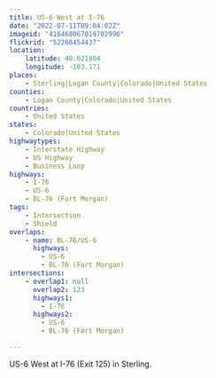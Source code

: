 ```yaml
---
title: US-6 West at I-76
date: "2022-07-11T09:04:02Z"
imageid: "416468067019702996"
flickrid: "52268454437"
location:
    latitude: 40.621804
    longitude: -103.171
places:
    - Sterling|Logan County|Colorado|United States
counties:
    - Logan County|Colorado|United States
countries:
    - United States
states:
    - Colorado|United States
highwaytypes:
    - Interstate Highway
    - US Highway
    - Business Loop
highways:
    - I-76
    - US-6
    - BL-76 (Fort Morgan)
tags:
    - Intersection
    - Shield
overlaps:
    - name: BL-76/US-6
      highways:
        - US-6
        - BL-76 (Fort Morgan)
intersections:
    - overlap1: null
      overlap2: 123
      highways1:
        - I-76
      highways2:
        - US-6
        - BL-76 (Fort Morgan)

---
```

US-6 West at I-76 (Exit 125) in Sterling.